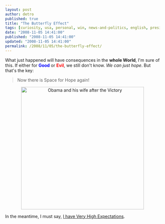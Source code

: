 ```yaml
---
layout: post
author: detro
published: true
title: "The Butterfly Effect"
tags: [curiosity, usa, personal, win, news-and-politics, english, president, america, hope, obama]
date: "2008-11-05 14:41:00"
published: "2008-11-05 14:41:00"
updated: "2008-11-05 14:41:00"
permalink: /2008/11/05/the-butterfly-effect/
---
```


What just happened will have consequences in the <strong>whole World</strong>, I'm sure of this.
If either for <strong style="color: blue; ">Good</strong> or <strong style="color: red; ">Evil</strong>, we still don't know. <em>We can just hope</em>.
But that's the key:
<blockquote>
Now there is Space for Hope again!
</blockquote>

<div align="center"><a href="http://news.bbc.co.uk/2/hi/in_depth/americas/2008/vote_usa_2008/default.stm"><img src="http://news.bbc.co.uk/media/images/45176000/jpg/_45176515_466_05_11.jpg" alt="Obama and his wife after the Victory" width="400" /></a></div>

In the meantime, I must say, <a href="http://www.detronizator.org/2008/11/05/while-we-will-be-sleeping/">I have Very High Expectations</a>.
